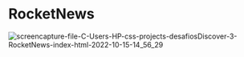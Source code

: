 # RocketNews

![screencapture-file-C-Users-HP-css-projects-desafiosDiscover-3-RocketNews-index-html-2022-10-15-14_56_29](https://user-images.githubusercontent.com/112633800/195993191-471c9768-94a5-486c-b2ad-b389637ce33e.png)

